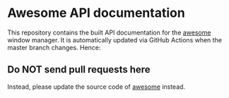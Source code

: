 # Awesome API documentation

This repository contains the built API documentation for the
[awesome](https://github.com/awesomeWM/awesome) window manager. It is
automatically updated via GitHub Actions when the master branch changes. Hence:

## Do NOT send pull requests here

Instead, please update the source code of
[awesome](https://github.com/awesomeWM/awesome) instead.
